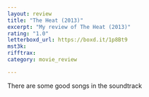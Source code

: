 ```yaml
---
layout: review
title: "The Heat (2013)"
excerpt: "My review of The Heat (2013)"
rating: "1.0"
letterboxd_url: https://boxd.it/1p8Bt9
mst3k: 
rifftrax: 
category: movie_review

---
```


There are some good songs in the soundtrack
